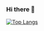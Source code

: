 ### Hi there 👋

[![Top Langs](https://github-readme-stats.vercel.app/api/top-langs/?username=Gaoweijian&hide=javascript,html)](https://github.com/anuraghazra/github-readme-stats)

<!--
**Gaoweijian/Gaoweijian** is a ✨ _special_ ✨ repository because its `README.md` (this file) appears on your GitHub profile.

Here are some ideas to get you started:

- 🔭 I’m currently working on ...
- 🌱 I’m currently learning ...
- 👯 I’m looking to collaborate on ...
- 🤔 I’m looking for help with ...
- 💬 Ask me about ...
- 📫 How to reach me: ...
- 😄 Pronouns: ...
- ⚡ Fun fact: ...
-->
